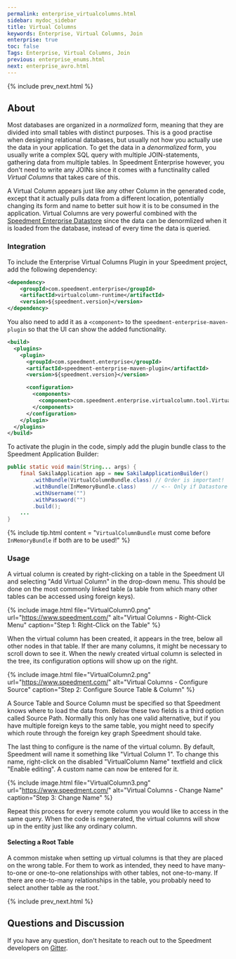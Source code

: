```yaml
---
permalink: enterprise_virtualcolumns.html
sidebar: mydoc_sidebar
title: Virtual Columns
keywords: Enterprise, Virtual Columns, Join
enterprise: true
toc: false
Tags: Enterprise, Virtual Columns, Join
previous: enterprise_enums.html
next: enterprise_avro.html
---
```


{% include prev_next.html %}

## About
Most databases are organized in a *normalized* form, meaning that they are divided into small tables with distinct purposes. This is a good practise when designing relational databases, but usually not how you actually use the data in your application. To get the data in a *denormalized* form, you usually write a complex SQL query with multiple JOIN-statements, gathering data from multiple tables. In Speedment Enterprise however, you don't need to write any JOINs since it comes with a functinality called *Virtual Columns* that takes care of this.

A Virtual Column appears just like any other Column in the generated code, except that it actually pulls data from a different location, potentially changing its form and name to better suit how it is to be consumed in the application. Virtual Columns are very powerful combined with the [Speedment Enterprise Datastore](datastore) since the data can be denormlized when it is loaded from the database, instead of every time the data is queried.

### Integration
To include the Enterprise Virtual Columns Plugin in your Speedment project, add the following dependency:

```xml
<dependency>
    <groupId>com.speedment.enterprise</groupId>
    <artifactId>virtualcolumn-runtime</artifactId>
    <version>${speedment.version}</version>
</dependency>
```

You also need to add it as a `<component>` to the `speedment-enterprise-maven-plugin` so that the UI can show the added functionality.

```xml
<build>
  <plugins>
    <plugin>
      <groupId>com.speedment.enterprise</groupId>
      <artifactId>speedment-enterprise-maven-plugin</artifactId>
      <version>${speedment.version}</version>

      <configuration>
        <components>
          <component>com.speedment.enterprise.virtualcolumn.tool.VirtualColumnToolBundle</component>
        </components>
      </configuration>
    </plugin>
  </plugins>
</build>
```

To activate the plugin in the code, simply add the plugin bundle class to the Speedment Application Builder:

```java
public static void main(String... args) {
    final SakilaApplication app = new SakilaApplicationBuilder()
        .withBundle(VirtualColumnBundle.class) // Order is important!
        .withBundle(InMemoryBundle.class)     // <-- Only if Datastore is used 
        .withUsername("")
        .withPassword("")
        .build();
    ...
}
```

{% include tip.html content = "`VirtualColumnBundle` must come before `InMemoryBundle` if both are to be used!" %}

### Usage
A virtual column is created by right-clicking on a table in the Speedment UI and selecting "Add Virtual Column" in the drop-down menu. This should be done on the most commonly linked table (a table from which many other tables can be accessed using foreign keys).

{% include image.html file="VirtualColumn0.png" url="https://www.speedment.com/" alt="Virtual Columns - Right-Click Menu" caption="Step 1: Right-Click on the Table" %}

When the virtual column has been created, it appears in the tree, below all other nodes in that table. If ther are many columns, it might be necessary to scroll down to see it. When the newly created virtual column is selected in the tree, its configuration options will show up on the right.

{% include image.html file="VirtualColumn2.png" url="https://www.speedment.com/" alt="Virtual Columns - Configure Source" caption="Step 2: Configure Source Table & Column" %}

A Source Table and Source Column must be specified so that Speedment knows where to load the data from. Below these two fields is a third option called Source Path. Normally this only has one valid alternative, but if you have multiple foreign keys to the same table, you might need to specify which route through the foreign key graph Speedment should take.

The last thing to configure is the name of the virtual column. By default, Speedment will name it something like "Virtual Column 1". To change this name, right-click on the disabled "VirtualColumn Name" textfield and click "Enable editing". A custom name can now be entered for it.

{% include image.html file="VirtualColumn3.png" url="https://www.speedment.com/" alt="Virtual Columns - Change Name" caption="Step 3: Change Name" %}

Repeat this process for every remote column you would like to access in the same query. When the code is regenerated, the virtual columns will show up in the entity just like any ordinary column.

#### Selecting a Root Table
A common mistake when setting up virtual columns is that they are placed on the wrong table. For them to work as intended, they need to have many-to-one or one-to-one relationships with other tables, not one-to-many. If there are one-to-many relationships in the table, you probably need to select another table as the root.`

{% include prev_next.html %}

## Questions and Discussion
If you have any question, don't hesitate to reach out to the Speedment developers on [Gitter](https://gitter.im/speedment/speedment).
